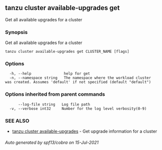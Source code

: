 ## tanzu cluster available-upgrades get

Get all available upgrades for a cluster

### Synopsis

Get all available upgrades for a cluster

```
tanzu cluster available-upgrades get CLUSTER_NAME [flags]
```

### Options

```
  -h, --help               help for get
  -n, --namespace string   The namespace where the workload cluster was created. Assumes 'default' if not specified (default "default")
```

### Options inherited from parent commands

```
      --log-file string   Log file path
  -v, --verbose int32     Number for the log level verbosity(0-9)
```

### SEE ALSO

* [tanzu cluster available-upgrades](tanzu_cluster_available-upgrades.md)	 - Get upgrade information for a cluster

###### Auto generated by spf13/cobra on 15-Jul-2021
